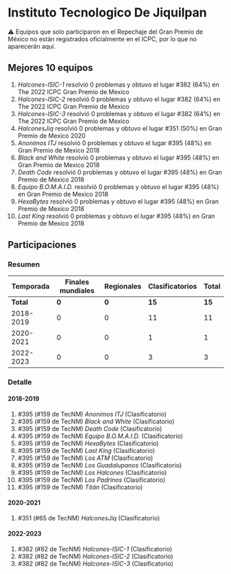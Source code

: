 # Instituto Tecnologico De Jiquilpan

:warning: Equipos que solo participaron en el Repechaje del Gran Premio de México no están registrados oficialmente en el ICPC, por lo que no aparecerán aquí.

## Mejores 10 equipos

1. _Halcones-ISIC-1_ resolvió 0 problemas y obtuvo el lugar #382 (64%) en The 2022 ICPC Gran Premio de Mexico
1. _Halcones-ISIC-2_ resolvió 0 problemas y obtuvo el lugar #382 (64%) en The 2022 ICPC Gran Premio de Mexico
1. _Halcones-ISIC-3_ resolvió 0 problemas y obtuvo el lugar #382 (64%) en The 2022 ICPC Gran Premio de Mexico
1. _HalconesJiq_ resolvió 0 problemas y obtuvo el lugar #351 (50%) en Gran Premio de Mexico 2020
1. _Anonimos ITJ_ resolvió 0 problemas y obtuvo el lugar #395 (48%) en Gran Premio de Mexico 2018
1. _Black and White_ resolvió 0 problemas y obtuvo el lugar #395 (48%) en Gran Premio de Mexico 2018
1. _Death Code_ resolvió 0 problemas y obtuvo el lugar #395 (48%) en Gran Premio de Mexico 2018
1. _Equipo B.O.M.A.I.D._ resolvió 0 problemas y obtuvo el lugar #395 (48%) en Gran Premio de Mexico 2018
1. _HexaBytes_ resolvió 0 problemas y obtuvo el lugar #395 (48%) en Gran Premio de Mexico 2018
1. _Last King_ resolvió 0 problemas y obtuvo el lugar #395 (48%) en Gran Premio de Mexico 2018

## Participaciones

### Resumen

| Temporada | Finales mundiales | Regionales | Clasificatorios | Total |
| --- | --- | --- | --- | --- |
| **Total** | **0** | **0** | **15** | **15** |
| 2018-2019 | 0 | 0 | 11 | 11 |
| 2020-2021 | 0 | 0 | 1 | 1 |
| 2022-2023 | 0 | 0 | 3 | 3 |

### Detalle

#### 2018-2019

1. #395 (#159 de TecNM) _Anonimos ITJ_ (Clasificatorio)
1. #395 (#159 de TecNM) _Black and White_ (Clasificatorio)
1. #395 (#159 de TecNM) _Death Code_ (Clasificatorio)
1. #395 (#159 de TecNM) _Equipo B.O.M.A.I.D._ (Clasificatorio)
1. #395 (#159 de TecNM) _HexaBytes_ (Clasificatorio)
1. #395 (#159 de TecNM) _Last King_ (Clasificatorio)
1. #395 (#159 de TecNM) _Los ATM_ (Clasificatorio)
1. #395 (#159 de TecNM) _Los Guadalupanos_ (Clasificatorio)
1. #395 (#159 de TecNM) _Los Halcones_ (Clasificatorio)
1. #395 (#159 de TecNM) _Los Padrinos_ (Clasificatorio)
1. #395 (#159 de TecNM) _Titán_ (Clasificatorio)

#### 2020-2021

1. #351 (#65 de TecNM) _HalconesJiq_ (Clasificatorio)

#### 2022-2023

1. #382 (#82 de TecNM) _Halcones-ISIC-1_ (Clasificatorio)
1. #382 (#82 de TecNM) _Halcones-ISIC-2_ (Clasificatorio)
1. #382 (#82 de TecNM) _Halcones-ISIC-3_ (Clasificatorio)




